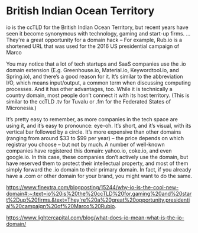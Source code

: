 # British Indian Ocean Territory
io is the ccTLD for the British Indian Ocean Territory, but recent years have seen it become synonymous with technology, gaming and start-up firms. ... They're a great opportunity for a domain hack – For example, Rub.io is a shortened URL that was used for the 2016 US presidential campaign of Marco


You may notice that a lot of tech startups and SaaS companies use the .io domain extension (E.g. Greenhouse.io, Material.io, Keywordtool.io, and Spring.io), and there’s a good reason for it. It’s similar to the abbreviation I/O, which means input/output, a common term when discussing computing processes. And it has other advantages, too. While it is technically a country domain, most people don’t connect it with its host territory. (This is similar to the ccTLD .tv for Tuvalu or .fm for the Federated States of Micronesia.)

It’s pretty easy to remember, as more companies in the tech space are using it, and it’s easy to pronounce: eye-oh. It’s short, and it’s visual, with its vertical bar followed by a circle. It’s more expensive than other domains (ranging from around $33 to $99 per year) – the price depends on which registrar you choose – but not by much. A number of well-known companies have registered this domain: yahoo.io, coke.io, and even google.io. In this case, these companies don’t actively use the domain, but have reserved them to protect their intellectual property, and most of them simply forward the .io domain to their primary domain. In fact, if you already have a .com or other domain for your brand, you might want to do the same.



https://www.finextra.com/blogposting/15244/why-io-is-the-cool-new-domain#:~:text=io%20is%20the%20ccTLD%20for,gaming%20and%20start%2Dup%20firms.&text=They're%20a%20great%20opportunity,presidential%20campaign%20of%20Marco%20Rubio.

https://www.lightercapital.com/blog/what-does-io-mean-what-is-the-io-domain/
